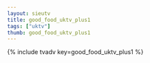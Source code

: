 ```yaml
--- 
layout: sieutv
title: good_food_uktv_plus1
tags: ["uktv"]
thumb: good_food_uktv_plus1
---
```

{% include tvadv key=good_food_uktv_plus1 %}
